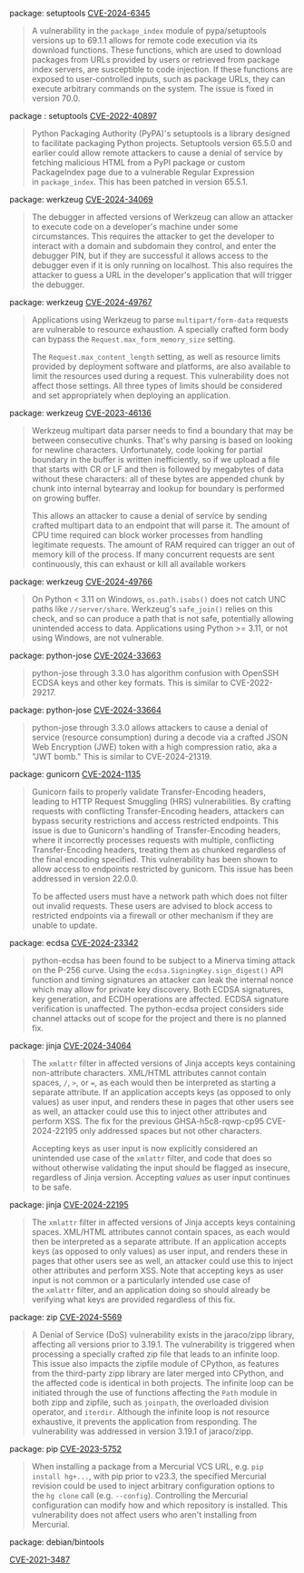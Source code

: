

package: setuptools
[CVE-2024-6345](https://scout.docker.com/vulnerabilities/id/CVE-2024-6345?s=github&n=setuptools&t=pypi&vr=%3C70.0.0)

> A vulnerability in the `package_index` module of pypa/setuptools versions up to 69.1.1 allows for remote code execution via its download functions. These functions, which are used to download packages from URLs provided by users or retrieved from package index servers, are susceptible to code injection. If these functions are exposed to user-controlled inputs, such as package URLs, they can execute arbitrary commands on the system. The issue is fixed in version 70.0.

package : setuptools 
[CVE-2022-40897](https://scout.docker.com/vulnerabilities/id/CVE-2022-40897?s=github&n=setuptools&t=pypi&vr=%3C65.5.1)

>Python Packaging Authority (PyPA)'s setuptools is a library designed to facilitate packaging Python projects. Setuptools version 65.5.0 and earlier could allow remote attackers to cause a denial of service by fetching malicious HTML from a PyPI package or custom PackageIndex page due to a vulnerable Regular Expression in `package_index`. This has been patched in version 65.5.1.

package: werkzeug
[CVE-2024-34069](https://scout.docker.com/vulnerabilities/id/CVE-2024-34069?s=github&n=werkzeug&t=pypi&vr=%3C3.0.3)

>The debugger in affected versions of Werkzeug can allow an attacker to execute code on a developer's machine under some circumstances. This requires the attacker to get the developer to interact with a domain and subdomain they control, and enter the debugger PIN, but if they are successful it allows access to the debugger even if it is only running on localhost. This also requires the attacker to guess a URL in the developer's application that will trigger the debugger.

package: werkzeug
[CVE-2024-49767](https://scout.docker.com/vulnerabilities/id/CVE-2024-49767?s=github&n=werkzeug&t=pypi&vr=%3C%3D3.0.5)

> Applications using Werkzeug to parse `multipart/form-data` requests are vulnerable to resource exhaustion. A specially crafted form body can bypass the `Request.max_form_memory_size` setting.
> 
>The `Request.max_content_length` setting, as well as resource limits provided by deployment software and platforms, are also available to limit the resources used during a request. This vulnerability does not affect those settings. All three types of limits should be considered and set appropriately when deploying an application.

package: werkzeug 
[CVE-2023-46136](https://scout.docker.com/vulnerabilities/id/CVE-2023-46136?s=github&n=werkzeug&t=pypi&vr=%3C2.3.8)

> Werkzeug multipart data parser needs to find a boundary that may be between consecutive chunks. That's why parsing is based on looking for newline characters. Unfortunately, code looking for partial boundary in the buffer is written inefficiently, so if we upload a file that starts with CR or LF and then is followed by megabytes of data without these characters: all of these bytes are appended chunk by chunk into internal bytearray and lookup for boundary is performed on growing buffer.
> 
> This allows an attacker to cause a denial of service by sending crafted multipart data to an endpoint that will parse it. The amount of CPU time required can block worker processes from handling legitimate requests. The amount of RAM required can trigger an out of memory kill of the process. If many concurrent requests are sent continuously, this can exhaust or kill all available workers

package: werkzeug
[CVE-2024-49766](https://scout.docker.com/vulnerabilities/id/CVE-2024-49766?s=github&n=werkzeug&t=pypi&vr=%3C%3D3.0.5)
> On Python < 3.11 on Windows, `os.path.isabs()` does not catch UNC paths like `//server/share`. Werkzeug's `safe_join()` relies on this check, and so can produce a path that is not safe, potentially allowing unintended access to data. Applications using Python >= 3.11, or not using Windows, are not vulnerable.


package: python-jose
[CVE-2024-33663](https://scout.docker.com/vulnerabilities/id/CVE-2024-33663?s=github&n=python-jose&t=pypi&vr=%3C%3D3.3.0)

> python-jose through 3.3.0 has algorithm confusion with OpenSSH ECDSA keys and other key formats. This is similar to CVE-2022-29217.

package: python-jose 
[CVE-2024-33664](https://scout.docker.com/vulnerabilities/id/CVE-2024-33664?s=github&n=python-jose&t=pypi&vr=%3C%3D3.3.0)

> python-jose through 3.3.0 allows attackers to cause a denial of service (resource consumption) during a decode via a crafted JSON Web Encryption (JWE) token with a high compression ratio, aka a "JWT bomb." This is similar to CVE-2024-21319.

package: gunicorn 
[CVE-2024-1135](https://scout.docker.com/vulnerabilities/id/CVE-2024-1135?s=github&n=gunicorn&t=pypi&vr=%3C22.0.0)

> Gunicorn fails to properly validate Transfer-Encoding headers, leading to HTTP Request Smuggling (HRS) vulnerabilities. By crafting requests with conflicting Transfer-Encoding headers, attackers can bypass security restrictions and access restricted endpoints. This issue is due to Gunicorn's handling of Transfer-Encoding headers, where it incorrectly processes requests with multiple, conflicting Transfer-Encoding headers, treating them as chunked regardless of the final encoding specified. This vulnerability has been shown to allow access to endpoints restricted by gunicorn. This issue has been addressed in version 22.0.0.
> 
> To be affected users must have a network path which does not filter out invalid requests. These users are advised to block access to restricted endpoints via a firewall or other mechanism if they are unable to update.

package: ecdsa
[CVE-2024-23342](https://scout.docker.com/vulnerabilities/id/CVE-2024-23342?s=github&n=ecdsa&t=pypi&vr=%3C%3D0.18.0)

>python-ecdsa has been found to be subject to a Minerva timing attack on the P-256 curve. Using the `ecdsa.SigningKey.sign_digest()` API function and timing signatures an attacker can leak the internal nonce which may allow for private key discovery. Both ECDSA signatures, key generation, and ECDH operations are affected. ECDSA signature verification is unaffected. The python-ecdsa project considers side channel attacks out of scope for the project and there is no planned fix.

package: jinja
[CVE-2024-34064](https://scout.docker.com/vulnerabilities/id/CVE-2024-34064?s=github&n=jinja2&t=pypi&vr=%3C3.1.4)
>The `xmlattr` filter in affected versions of Jinja accepts keys containing non-attribute characters. XML/HTML attributes cannot contain spaces, `/`, `>`, or `=`, as each would then be interpreted as starting a separate attribute. If an application accepts keys (as opposed to only values) as user input, and renders these in pages that other users see as well, an attacker could use this to inject other attributes and perform XSS. The fix for the previous GHSA-h5c8-rqwp-cp95 CVE-2024-22195 only addressed spaces but not other characters.
>
>Accepting keys as user input is now explicitly considered an unintended use case of the `xmlattr` filter, and code that does so without otherwise validating the input should be flagged as insecure, regardless of Jinja version. Accepting _values_ as user input continues to be safe.

package: jinja 
[CVE-2024-22195](https://scout.docker.com/vulnerabilities/id/CVE-2024-22195?s=github&n=jinja2&t=pypi&vr=%3C3.1.3)

> The `xmlattr` filter in affected versions of Jinja accepts keys containing spaces. XML/HTML attributes cannot contain spaces, as each would then be interpreted as a separate attribute. If an application accepts keys (as opposed to only values) as user input, and renders these in pages that other users see as well, an attacker could use this to inject other attributes and perform XSS. Note that accepting keys as user input is not common or a particularly intended use case of the `xmlattr` filter, and an application doing so should already be verifying what keys are provided regardless of this fix.

package: zip 
[CVE-2024-5569](https://scout.docker.com/vulnerabilities/id/CVE-2024-5569?s=github&n=zipp&t=pypi&vr=%3C3.19.1)

> A Denial of Service (DoS) vulnerability exists in the jaraco/zipp library, affecting all versions prior to 3.19.1. The vulnerability is triggered when processing a specially crafted zip file that leads to an infinite loop. This issue also impacts the zipfile module of CPython, as features from the third-party zipp library are later merged into CPython, and the affected code is identical in both projects. The infinite loop can be initiated through the use of functions affecting the `Path` module in both zipp and zipfile, such as `joinpath`, the overloaded division operator, and `iterdir`. Although the infinite loop is not resource exhaustive, it prevents the application from responding. The vulnerability was addressed in version 3.19.1 of jaraco/zipp.

package: pip
[CVE-2023-5752](https://scout.docker.com/vulnerabilities/id/CVE-2023-5752?s=github&n=pip&t=pypi&vr=%3C23.3)

> When installing a package from a Mercurial VCS URL, e.g. `pip install hg+...`, with pip prior to v23.3, the specified Mercurial revision could be used to inject arbitrary configuration options to the `hg clone` call (e.g. `--config`). Controlling the Mercurial configuration can modify how and which repository is installed. This vulnerability does not affect users who aren't installing from Mercurial.

package: debian/bintools 

[CVE-2021-3487](https://scout.docker.com/vulnerabilities/id/CVE-2021-3487?s=debian&n=binutils&ns=debian&t=deb&osn=debian&osv=10&vr=%3E%3D2.31.1-16)